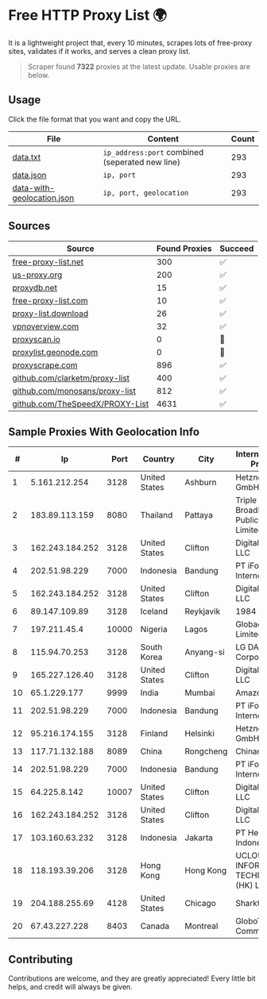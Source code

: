 
# Free HTTP Proxy List 🌍

It is a lightweight project that, every 10 minutes, scrapes lots of free-proxy sites, validates if it works, and serves a clean proxy list.


> Scraper found **7322** proxies at the latest update. Usable proxies are below.

## Usage

Click the file format that you want and copy the URL.


|File|Content|Count|
|----|-------|-----|
|[data.txt](https://raw.githubusercontent.com/themiralay/Proxy-List-World/master/data.txt)|`ip_address:port` combined (seperated new line)|293|
|[data.json](https://raw.githubusercontent.com/themiralay/Proxy-List-World/master/data.json)|`ip, port`|293|
|[data-with-geolocation.json](https://raw.githubusercontent.com/themiralay/Proxy-List-World/master/data-with-geolocation.json)|`ip, port, geolocation`|293|

## Sources

|Source|Found Proxies|Succeed|
|------|-------------|-------|
|[free-proxy-list.net](https://free-proxy-list.net)|300|✅|
|[us-proxy.org](https://www.us-proxy.org)|200|✅|
|[proxydb.net](http://proxydb.net)|15|✅|
|[free-proxy-list.com](https://free-proxy-list.com/?page=&port=&type%5B%5D=http&type%5B%5D=https&up_time=0&search=Search)|10|✅|
|[proxy-list.download](https://www.proxy-list.download/HTTP)|26|✅|
|[vpnoverview.com](https://vpnoverview.com/privacy/anonymous-browsing/free-proxy-servers)|32|✅|
|[proxyscan.io](https://www.proxyscan.io)|0|🚫|
|[proxylist.geonode.com](https://proxylist.geonode.com/api/proxy-list?limit=300&page=1&sort_by=lastChecked&sort_type=desc&protocols=http,https)|0|🚫|
|[proxyscrape.com](https://api.proxyscrape.com/v2/?request=displayproxies&protocol=http&timeout=10000&country=all&ssl=all&anonymity=all)|896|✅|
|[github.com/clarketm/proxy-list](https://raw.githubusercontent.com/clarketm/proxy-list/master/proxy-list-raw.txt)|400|✅|
|[github.com/monosans/proxy-list](https://raw.githubusercontent.com/monosans/proxy-list/main/proxies/http.txt)|812|✅|
|[github.com/TheSpeedX/PROXY-List](https://raw.githubusercontent.com/TheSpeedX/PROXY-List/master/http.txt)|4631|✅|


## Sample Proxies With Geolocation Info

|#|Ip|Port|Country|City|Internet Service Provider|
|-|--|----|-------|----|-------------------------|
|1|5.161.212.254|3128|United States|Ashburn|Hetzner Online GmbH|
|2|183.89.113.159|8080|Thailand|Pattaya|Triple T Broadband Public Company Limited|
|3|162.243.184.252|3128|United States|Clifton|DigitalOcean, LLC|
|4|202.51.98.229|7000|Indonesia|Bandung|PT iForte Global Internet|
|5|162.243.184.252|3128|United States|Clifton|DigitalOcean, LLC|
|6|89.147.109.89|3128|Iceland|Reykjavik|1984 ehf|
|7|197.211.45.4|10000|Nigeria|Lagos|Globacom Limited|
|8|115.94.70.253|3128|South Korea|Anyang-si|LG DACOM Corporation|
|9|165.227.126.40|3128|United States|Clifton|DigitalOcean, LLC|
|10|65.1.229.177|9999|India|Mumbai|Amazon.com|
|11|202.51.98.229|7000|Indonesia|Bandung|PT iForte Global Internet|
|12|95.216.174.155|3128|Finland|Helsinki|Hetzner Online GmbH|
|13|117.71.132.188|8089|China|Rongcheng|Chinanet|
|14|202.51.98.229|7000|Indonesia|Bandung|PT iForte Global Internet|
|15|64.225.8.142|10007|United States|Clifton|DigitalOcean, LLC|
|16|162.243.184.252|3128|United States|Clifton|DigitalOcean, LLC|
|17|103.160.63.232|3128|Indonesia|Jakarta|PT Herza Digital Indonesia|
|18|118.193.39.206|3128|Hong Kong|Hong Kong|UCLOUD INFORMATION TECHNOLOGY (HK) LIMITED|
|19|204.188.255.69|4128|United States|Chicago|Sharktech|
|20|67.43.227.228|8403|Canada|Montreal|GloboTech Communications|



## Contributing

Contributions are welcome, and they are greatly appreciated! Every
little bit helps, and credit will always be given.

